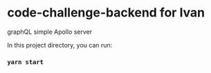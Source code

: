 # code-challenge-backend for Ivan

graphQL simple Apollo server

In this project directory, you can run:

### `yarn start`
